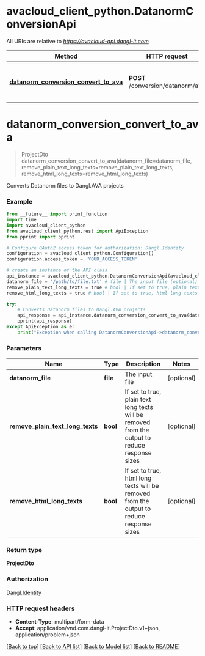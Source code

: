 # avacloud_client_python.DatanormConversionApi

All URIs are relative to *https://avacloud-api.dangl-it.com*

Method | HTTP request | Description
------------- | ------------- | -------------
[**datanorm_conversion_convert_to_ava**](DatanormConversionApi.md#datanorm_conversion_convert_to_ava) | **POST** /conversion/datanorm/ava | Converts Datanorm files to Dangl.AVA projects


# **datanorm_conversion_convert_to_ava**
> ProjectDto datanorm_conversion_convert_to_ava(datanorm_file=datanorm_file, remove_plain_text_long_texts=remove_plain_text_long_texts, remove_html_long_texts=remove_html_long_texts)

Converts Datanorm files to Dangl.AVA projects

### Example
```python
from __future__ import print_function
import time
import avacloud_client_python
from avacloud_client_python.rest import ApiException
from pprint import pprint

# Configure OAuth2 access token for authorization: Dangl.Identity
configuration = avacloud_client_python.Configuration()
configuration.access_token = 'YOUR_ACCESS_TOKEN'

# create an instance of the API class
api_instance = avacloud_client_python.DatanormConversionApi(avacloud_client_python.ApiClient(configuration))
datanorm_file = '/path/to/file.txt' # file | The input file (optional)
remove_plain_text_long_texts = true # bool | If set to true, plain text long texts will be removed from the output to reduce response sizes (optional)
remove_html_long_texts = true # bool | If set to true, html long texts will be removed from the output to reduce response sizes (optional)

try:
    # Converts Datanorm files to Dangl.AVA projects
    api_response = api_instance.datanorm_conversion_convert_to_ava(datanorm_file=datanorm_file, remove_plain_text_long_texts=remove_plain_text_long_texts, remove_html_long_texts=remove_html_long_texts)
    pprint(api_response)
except ApiException as e:
    print("Exception when calling DatanormConversionApi->datanorm_conversion_convert_to_ava: %s\n" % e)
```

### Parameters

Name | Type | Description  | Notes
------------- | ------------- | ------------- | -------------
 **datanorm_file** | **file**| The input file | [optional] 
 **remove_plain_text_long_texts** | **bool**| If set to true, plain text long texts will be removed from the output to reduce response sizes | [optional] 
 **remove_html_long_texts** | **bool**| If set to true, html long texts will be removed from the output to reduce response sizes | [optional] 

### Return type

[**ProjectDto**](ProjectDto.md)

### Authorization

[Dangl.Identity](../README.md#Dangl.Identity)

### HTTP request headers

 - **Content-Type**: multipart/form-data
 - **Accept**: application/vnd.com.dangl-it.ProjectDto.v1+json, application/problem+json

[[Back to top]](#) [[Back to API list]](../README.md#documentation-for-api-endpoints) [[Back to Model list]](../README.md#documentation-for-models) [[Back to README]](../README.md)

